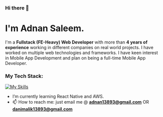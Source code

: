 ### Hi there 👋
# I'm Adnan Saleem.
I'm a **Fullstack (FE-Heavy) Web Developer** with more than **4 years of experience** working in different companies on real world projects. I have worked on multiple web technologies and frameworks. I have keen interest in Mobile App Development and plan on being a full-time Mobile App Developer.

### My Tech Stack:
[![My Skills](https://skillicons.dev/icons?i=js,html,css,cs,mongodb,ts,nextjs,react,express,dotnet,materialui,tailwind,redux,nodejs)](https://skillicons.dev) 

- I’m currently learning React Native and AWS.
- 📫 How to reach me: just email me @ **adnan13893@gmail.com** OR **danimalik13893@gmail.com**


